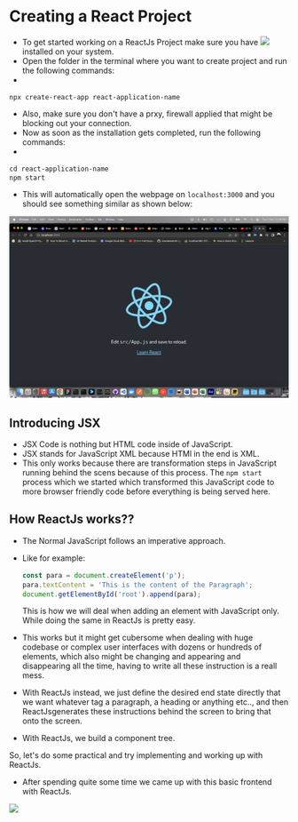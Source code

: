 # Creating a React Project

- To get started working on a ReactJs Project make sure you have <a href="https://nodejs.org/en/download/"><img src ="https://img.shields.io/badge/NodeJs-339933?style=plastic&logo=nodejs&logoColor=white"/></a> installed on your system.
- Open the folder in the terminal where you want to create project and run the following commands:
-

    npx create-react-app react-application-name

- Also, make sure you don't have a prxy, firewall applied that might be blocking out your connection.
- Now as soon as the installation gets completed, run the following commands:
-

    cd react-application-name
    npm start

- This will automatically open the webpage on `localhost:3000` and you should see something similar as shown below:
  
![](imgs/Screenshot%202023-02-02%20at%2011.34.11%20PM.png)

## Introducing JSX

- JSX Code is nothing but HTML code inside of JavaScript.
- JSX stands for JavaScript XML because HTMl in the end is XML.
- This only works because there are transformation steps in JavaScript running behind the scens because of this process. The `npm start` process which we started which transformed this JavaScript code to more browser friendly code before everything is being served here.

## How ReactJs works??

- The Normal JavaScript follows an imperative approach.
- Like for example:

    ```javascript
    const para = document.createElement('p');
    para.textContent = 'This is the content of the Paragraph';
    document.getElementById('root').append(para);
    ```

    This is how we will deal when adding an element with JavaScript only. While doing the same in ReactJs is pretty easy.

- This works but it might get cubersome when dealing with huge codebase or complex user interfaces with dozens or hundreds of elements, which also might be changing and appearing and disappearing all the time, having to write all these instruction is a reall mess.
- With ReactJs instead, we just define the desired end state directly that we want whatever tag a paragraph, a heading or anything etc.., and then ReactJsgenerates these instructions behind the screen to bring that onto the screen.
- With ReactJs, we build a component tree.

So, let's do some practical and try implementing and working up with ReactJs.

- After spending quite some time we came up with this basic frontend with ReactJs.

<img width=60% src="./imgs/react-practice-app-v1.gif"/>


